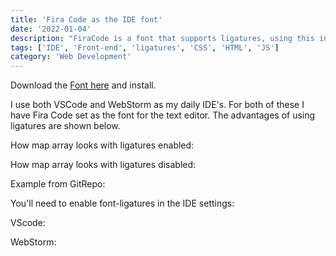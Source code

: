 ```yaml
---
title: 'Fira Code as the IDE font'
date: '2022-01-04'
description: "FiraCode is a font that supports ligatures, using this in your IDE makes reading code a lot easier & cleaner."
tags: ['IDE', 'Front-end', 'ligatures', 'CSS', 'HTML', 'JS']
category: 'Web Development'
---
```


Download the [Font here](https://github.com/tonsky/FiraCode) and install.

I use both VSCode and WebStorm as my daily IDE's. For both of these I have Fira Code set as the font for the text editor. The advantages of using ligatures are shown below.

How map array looks with ligatures enabled:
<article-image src="blog/ligatures-example.png" alt="Ligatures examples" class="mt-5 mb-10"></article-image>

How map array looks with ligatures disabled:
<article-image src="blog/ligatures-example-disabled.png" alt="Ligatures examples" class="mt-5 mb-10"></article-image>

Example from GitRepo:
<article-image src="blog/ligatures.png" alt="Ligatures examples" class="mt-5 mb-10"></article-image>


You'll need to enable font-ligatures in the IDE settings:

VScode:

<article-image src="blog/font-ligatures-vscode.png" alt="VSCode ligatures settings" class="mb-10"></article-image>

WebStorm:

<article-image src="blog/font-ligatures-webstorm.png" alt="WebStorm ligatures settings" class="mb-10"></article-image>
